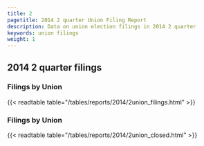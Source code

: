 ```yaml
---
title: 2
pagetitle: 2014 2 quarter Union Filing Report
description: Data on union election filings in 2014 2 quarter 
keywords: union filings
weight: 1
---
```


## 2014 2 quarter filings

### Filings by Union
{{< readtable table="/tables/reports/2014/2union_filings.html" >}}

### Filings by Union
{{< readtable table="/tables/reports/2014/2union_closed.html" >}}
